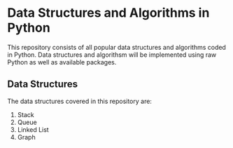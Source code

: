 # Data Structures and Algorithms in Python

This repository consists of all popular data structures and algorithms coded in Python. Data structures and algorithsm will be implemented using raw Python as well as available packages.

## Data Structures

The data structures covered in this repository are:

1. Stack
2. Queue
3. Linked List
4. Graph
